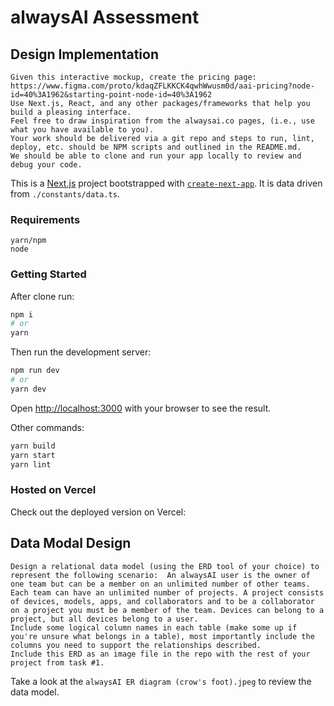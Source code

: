 # alwaysAI Assessment

## Design Implementation

```
Given this interactive mockup, create the pricing page: https://www.figma.com/proto/kdaqZFLKKCK4qwhWwusm0d/aai-pricing?node-id=40%3A1962&starting-point-node-id=40%3A1962 
Use Next.js, React, and any other packages/frameworks that help you build a pleasing interface. 
Feel free to draw inspiration from the alwaysai.co pages, (i.e., use what you have available to you). 
Your work should be delivered via a git repo and steps to run, lint, deploy, etc. should be NPM scripts and outlined in the README.md. 
We should be able to clone and run your app locally to review and debug your code.
```

This is a [Next.js](https://nextjs.org/) project bootstrapped with [`create-next-app`](https://github.com/vercel/next.js/tree/canary/packages/create-next-app). It is data driven from `./constants/data.ts`.

### Requirements
```
yarn/npm
node
```
### Getting Started

After clone run:
```bash
npm i
# or
yarn 
```

Then run the development server:
```bash
npm run dev
# or
yarn dev
```

Open [http://localhost:3000](http://localhost:3000) with your browser to see the result.

Other commands:
```bash
yarn build
yarn start
yarn lint
```

### Hosted on Vercel
Check out the deployed version on Vercel:

## Data Modal Design

```
Design a relational data model (using the ERD tool of your choice) to represent the following scenario:  An alwaysAI user is the owner of one team but can be a member on an unlimited number of other teams. Each team can have an unlimited number of projects. A project consists of devices, models, apps, and collaborators and to be a collaborator on a project you must be a member of the team. Devices can belong to a project, but all devices belong to a user.
Include some logical column names in each table (make some up if you're unsure what belongs in a table), most importantly include the columns you need to support the relationships described.
Include this ERD as an image file in the repo with the rest of your project from task #1.
```

Take a look at the `alwaysAI ER diagram (crow's foot).jpeg` to review the data model.